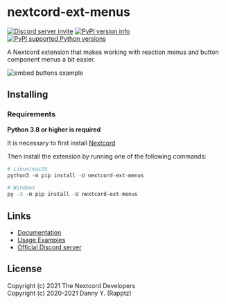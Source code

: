 # nextcord-ext-menus

[![Discord server invite](https://img.shields.io/discord/881118111967883295?color=blue&label=discord)](https://discord.gg/ZebatWssCB)
[![PyPI version info](https://img.shields.io/pypi/v/nextcord-ext-menus.svg)](https://pypi.python.org/pypi/nextcord-ext-menus)
[![PyPI supported Python versions](https://img.shields.io/pypi/pyversions/nextcord.svg)](https://pypi.python.org/pypi/nextcord)

A Nextcord extension that makes working with reaction menus and button component menus a bit easier.

![embed buttons example](https://user-images.githubusercontent.com/20955511/139876561-d30fe623-3352-45b0-8bea-e1b7eefa1cc7.gif)

## Installing

### Requirements

**Python 3.8 or higher is required**

It is necessary to first install [Nextcord](https://github.com/nextcord/nextcord)

Then install the extension by running one of the following commands:

```py 
# Linux/macOS
python3 -m pip install -U nextcord-ext-menus

# Windows
py -3 -m pip install -U nextcord-ext-menus
```

## Links

- [Documentation](https://nextcord-ext-menus.readthedocs.io/en/latest/)
- [Usage Examples](https://github.com/nextcord/nextcord-ext-menus/tree/master/examples)
- [Official Discord server](https://discord.gg/ZebatWssCB)

## License

Copyright (c) 2021 The Nextcord Developers  
Copyright (c) 2020-2021 Danny Y. (Rapptz)
